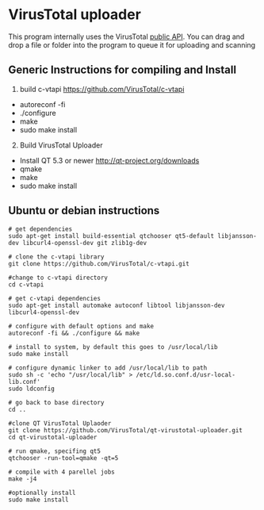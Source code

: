 # VirusTotal uploader
This program internally uses the VirusTotal [public API](https://www.virustotal.com/documentation/public-api/). You can drag and drop a file or folder into the program to queue it for uploading and scanning


## Generic Instructions for compiling and Install

1. build c-vtapi https://github.com/VirusTotal/c-vtapi
 *  autoreconf -fi
 * ./configure
 *  make
 *  sudo make install

2. Build VirusTotal Uploader
 *  Install QT 5.3 or newer http://qt-project.org/downloads
 *  qmake
 *  make
 *  sudo make install



## Ubuntu or debian instructions

```
# get dependencies
sudo apt-get install build-essential qtchooser qt5-default libjansson-dev libcurl4-openssl-dev git zlib1g-dev

# clone the c-vtapi library
git clone https://github.com/VirusTotal/c-vtapi.git

#change to c-vtapi directory
cd c-vtapi

# get c-vtapi dependencies
sudo apt-get install automake autoconf libtool libjansson-dev libcurl4-openssl-dev

# configure with default options and make
autoreconf -fi && ./configure && make

# install to system, by default this goes to /usr/local/lib
sudo make install 

# configure dynamic linker to add /usr/local/lib to path
sudo sh -c 'echo "/usr/local/lib" > /etc/ld.so.conf.d/usr-local-lib.conf'
sudo ldconfig

# go back to base directory
cd ..

#clone QT VirusTotal Uplaoder
git clone https://github.com/VirusTotal/qt-virustotal-uploader.git
cd qt-virustotal-uploader

# run qmake, specifing qt5 
qtchooser -run-tool=qmake -qt=5

# compile with 4 parellel jobs
make -j4

#optionally install 
sudo make install

```
